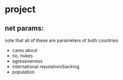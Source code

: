 # project

## net params:
note that all of these are parameters of both countries
- cares about
- no. nukes
- agressiveness
- international reputation/backing
- population